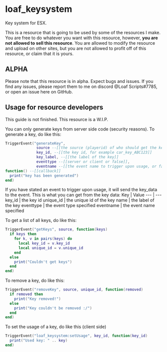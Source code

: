 # loaf_keysystem
Key system for ESX. 

This is a resource that is going to be used by some of the resources I make.
You are free to do whatever you want with this resource, however, **you are not allowed to sell this resource**. You are allowed to modify the resource and upload on other sites, but you are not allowed to profit off of this resource, or claim that it is yours.

## ALPHA
Please note that this resource is in alpha. Expect bugs and issues. 
If you find any issues, please report them to me on discord @Loaf Scripts#7785, or open an issue here on GitHub.

## Usage for resource developers
This guide is not finished. This resource is a W.I.P.

You can only generate keys from server side code (security reasons). To generate a key, do like this:
```lua
TriggerEvent("generateKey", 
              source --[[the source (playerid) of who should get the key]], 
              key_id, --[[the key id, for example car_key_ABC123]]
              key_label, --[[the label of the key]]
              eventtype --[[server or client or false]], 
              eventname --[[the event name to trigger upon usage, or false]], 
function() --[[callback]]
  print("key has been generated")
end)
```
If you have stated an event to trigger upon usage, it will send the key_data to the event. This is what you can get from the key data:
Key | Value
--- | ---
key_id | the key id
unique_id | the unique id of the key
name | the label of the key
eventtype | the event type specified
eventname | the event name specified

To get a list of all keys, do like this:
```lua
TriggerEvent("getKeys", source, function(keys)
  if keys then
    for k, v in pairs(keys) do
      local key_id = v.key_id
      local unique_id = v.unique_id
    end
  else
    print("Couldn't get keys")
  end
end)
```

To remove a key, do like this:
```lua
TriggerEvent("removeKey", source, unique_id, function(removed)
  if removed then
    print("Key removed!")
  else
    print("Key couldn't be removed :/")
  end
end)
```

To set the usage of a key, do like this (client side)
```lua
TriggerEvent("loaf_keysystem:setUsage", key_id, function(key_id)
  print("Used key: " .. key)
end)
```